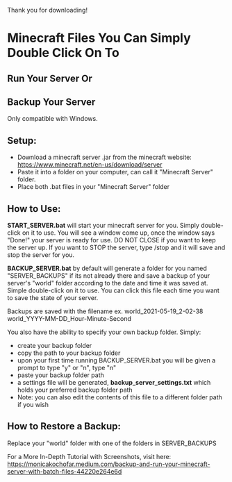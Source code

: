 Thank you for downloading!

# Minecraft Files You Can Simply Double Click On To  
## Run Your Server Or  
## Backup Your Server  

Only compatible with Windows.

Setup:
------
- Download a minecraft server .jar from the minecraft website: https://www.minecraft.net/en-us/download/server
- Paste it into a folder on your computer, can call it "Minecraft Server" folder.
- Place both .bat files in your "Minecraft Server" folder

How to Use:
-----------
**START_SERVER.bat** will start your minecraft server for you. Simply double-click on it to use. You will see a window come up, once the window says "Done!" your server is ready for use. DO NOT CLOSE if you want to keep the server up. If you want to STOP the server, type /stop and it will save and stop the server for you.

**BACKUP_SERVER.bat** by default will generate a folder for you named "SERVER_BACKUPS" if its not already there and save a backup of your server's "world" folder according to the date and time it was saved at. Simple double-click on it to use. You can click this file each time you want to save the state of your server.

Backups are saved with the filename ex. world_2021-05-19_2-02-38  
world_YYYY-MM-DD_Hour-Minute-Second  

You also have the ability to specify your own backup folder. Simply:
- create your backup folder
- copy the path to your backup folder
- upon your first time running BACKUP_SERVER.bat you will be given a prompt to type "y" or "n", type "n"
- paste your backup folder path
- a settings file will be generated, **backup_server_settings.txt** which holds your preferred backup folder path
- Note: you can also edit the contents of this file to a different folder path if you wish

How to Restore a Backup:
------------------------
Replace your "world" folder with one of the folders in SERVER_BACKUPS

For a More In-Depth Tutorial with Screenshots, visit here: https://monicakochofar.medium.com/backup-and-run-your-minecraft-server-with-batch-files-44220e264e6d
